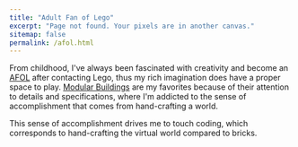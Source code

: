 ```yaml
---
title: "Adult Fan of Lego"
excerpt: "Page not found. Your pixels are in another canvas."
sitemap: false
permalink: /afol.html
---
```


From childhood, I've always been fascinated with creativity and become an [AFOL](https://en.wiktionary.org/wiki/AFOL) after contacting Lego, thus my rich imagination does have a proper space to play. [Modular Buildings](https://en.wikipedia.org/wiki/Lego_Modular_Buildings#Mini_Modulars) are my favorites because of their attention to details and specifications, where I'm addicted to the sense of accomplishment that comes from hand-crafting a world.

This sense of accomplishment drives me to touch coding, which corresponds to hand-crafting the virtual world compared to bricks. 

<script type="text/javascript">
  var GOOG_FIXURL_LANG = 'en';
  var GOOG_FIXURL_SITE = '{{ site.url }}'
</script>
<script type="text/javascript"
  src="//linkhelp.clients.google.com/tbproxy/lh/wm/fixurl.js">
</script>
